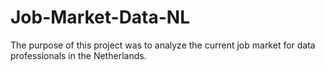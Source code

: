 # Job-Market-Data-NL
The purpose of this project was to analyze the current job market for data professionals in the Netherlands. 

